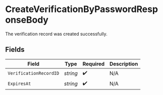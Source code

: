 # CreateVerificationByPasswordResponseBody

The verification record was created successfully.


## Fields

| Field                  | Type                   | Required               | Description            |
| ---------------------- | ---------------------- | ---------------------- | ---------------------- |
| `VerificationRecordID` | *string*               | :heavy_check_mark:     | N/A                    |
| `ExpiresAt`            | *string*               | :heavy_check_mark:     | N/A                    |